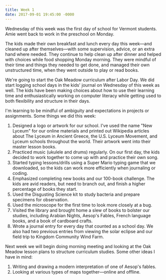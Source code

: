 ```yaml
---
title: Week 1
date: 2017-09-01 19:45:00 -0000
---
```

Wednesday of this week was the first day of school for Vermont students. Amie went back to work in the preschool on Monday.

The kids made their own breakfast and lunch every day this week—and cleaned up after themselves—with some supervision, advice, or an extra hand where needed. They continue to help clean up after dinner and helped with choices while food shopping Monday morning. They were mindful of their time and things they needed to get done, and managed their own unstructured time, when they went outside to play or read books.

We're going to start the Oak Meadow curriculum after Labor Day. We did start logging school days in the kids' journal on Wednesday of this week as well. The kids have been making choices about how to use their learning time and enthusiastically working on computer literacy while getting used to both flexibility and structure in their days.

I'm learning to be mindful of ambiguity and expectations in projects or assignments. Some things we did this week:

1. Designed a logo or artwork for our school. I've used the name "New Lyceum" for our online materials and printed out Wikipedia articles about The Lyceum in Ancient Greece, the U.S. Lyceum Movement, and Lyceum schools throughout the world. Their artwork went into their master lesson books.
2. Practiced music (ukulele and drums) regularly. On our first day, the kids decided to work together to come up with and practice their own song.
3. Started typing lessons/drills using a Super Mario typing game that we downloaded, so the kids can work more efficiently when journaling or coding.
4. Emphasized completing new books and our 100-book challenge. The kids are avid readers, but need to branch out, and finish a higher percentage of books they start.
5. Used the Disgusting Science kit to study bacteria and prepare specimens for observation.
6. Used the microscope for the first time to look more closely at a bug.
7. Visited the library and brought home a slew of books to bolster our studies, including Arabian Nights, Aesop's Fables, French language books, and a book of cardboard crafts.
8. Wrote a journal entry for every day that counted as a school day. We also had two previous entries from viewing the solar eclipse and our field trip to Kingdom Community Wind Farm.

Next week we will begin doing morning meeting and looking at the Oak Meadow lesson plans to structure curriculum studies. Some other ideas I have in mind:

1. Writing and drawing a modern interpretation of one of Aesop's fables.
2. Looking at various types of maps together—online and offline.